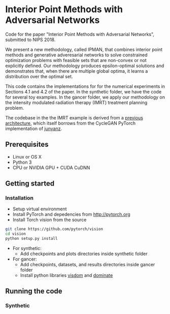 # Interior Point Methods with Adversarial Networks

Code for the paper "Interior Point Methods with Adversarial Networks", submitted to NIPS 2018.

We present a new methodology, called IPMAN, that combines interior point methods and generative adveresarial networks to solve constrained optimization problems with feasible sets that are non-convex or not explicitly defined. Our methodology produces epsilon-optimal solutions and demonstrates that, when there are multiple global optima, it learns a distribution over the optimal set.

This code contains the implementations for for the numerical experiments in Sections 4.1 and 4.2 of the paper. In the synthetic folder, we have the code for several toy examples. In the gancer folder, we apply our methodology on the intensity modulated radiation therapy (IMRT) treatment planning problem. 

The codebase in the the IMRT example is derived from a [previous architecture](https://github.com/rafidrm/gancer), which itself borrows from the CycleGAN PyTorch implementation of [junyanz](https://github.com/junyanz/pytorch-CycleGAN-and-pix2pix).



## Prerequisites
- Linux or OS X
- Python 3
- CPU or NVIDIA GPU + CUDA CuDNN

## Getting started
### Installation
- Setup virtual environment
- Install PyTorch and depedencies from http://pytorch.org
- Install Torch vision from the source
```bash
git clone https://github.com/pytorch/vision
cd vision
python setup.py install
```
- For synthetic:
    - Add checkpoints and plots directories inside synthetic folder
- For gancer:
    - Add checkpoints, datasets, and results directories inside gancer folder
    - Install python libraries [visdom](https://github.com/facebookresearch/visdom) and [dominate](https://github.com/Knio/dominate)



## Running the code
### Synthetic

